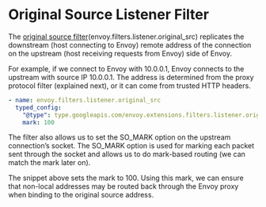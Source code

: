 # Original Source Listener Filter
The [original source filter](https://www.envoyproxy.io/docs/envoy/latest/configuration/listeners/listener_filters/original_src_filter)(envoy.filters.listener.original_src) replicates the downstream (host connecting to Envoy) remote address of the connection on the upstream (host receiving requests from Envoy) side of Envoy.

For example, if we connect to Envoy with 10.0.0.1, Envoy connects to the upstream with source IP 10.0.0.1. The address is determined from the proxy protocol filter (explained next), or it can come from trusted HTTP headers.

```yaml
- name: envoy.filters.listener.original_src
  typed_config:
    "@type": type.googleapis.com/envoy.extensions.filters.listener.original_src.v3.OriginalSrc
    mark: 100
```

The filter also allows us to set the SO_MARK option on the upstream connection’s socket. The SO_MARK option is used for marking each packet sent through the socket and allows us to do mark-based routing (we can match the mark later on).

The snippet above sets the mark to 100. Using this mark, we can ensure that non-local addresses may be routed back through the Envoy proxy when binding to the original source address.